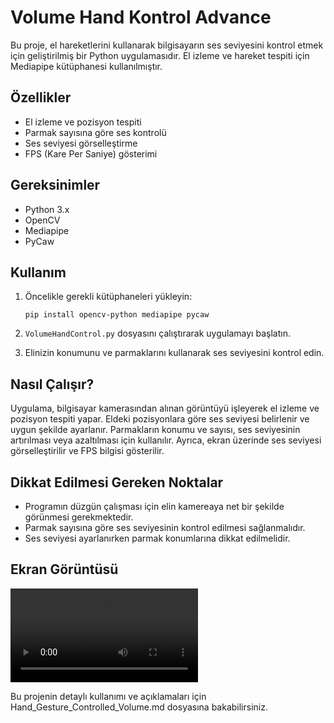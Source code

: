 # Volume Hand Kontrol Advance

Bu proje, el hareketlerini kullanarak bilgisayarın ses seviyesini kontrol etmek için geliştirilmiş bir Python uygulamasıdır. El izleme ve hareket tespiti için Mediapipe kütüphanesi kullanılmıştır.

## Özellikler

- El izleme ve pozisyon tespiti
- Parmak sayısına göre ses kontrolü
- Ses seviyesi görselleştirme
- FPS (Kare Per Saniye) gösterimi

## Gereksinimler

- Python 3.x
- OpenCV
- Mediapipe
- PyCaw

## Kullanım

1. Öncelikle gerekli kütüphaneleri yükleyin:

    ```
    pip install opencv-python mediapipe pycaw
    ```

2. `VolumeHandControl.py` dosyasını çalıştırarak uygulamayı başlatın.

3. Elinizin konumunu ve parmaklarını kullanarak ses seviyesini kontrol edin.

## Nasıl Çalışır?

Uygulama, bilgisayar kamerasından alınan görüntüyü işleyerek el izleme ve pozisyon tespiti yapar. Eldeki pozisyonlara göre ses seviyesi belirlenir ve uygun şekilde ayarlanır. Parmakların konumu ve sayısı, ses seviyesinin artırılması veya azaltılması için kullanılır. Ayrıca, ekran üzerinde ses seviyesi görselleştirilir ve FPS bilgisi gösterilir.

## Dikkat Edilmesi Gereken Noktalar

- Programın düzgün çalışması için elin kamereaya net bir şekilde görünmesi gerekmektedir.
- Parmak sayısına göre ses seviyesinin kontrol edilmesi sağlanmalıdır.
- Ses seviyesi ayarlanırken parmak konumlarına dikkat edilmelidir.

## Ekran Görüntüsü

![Ekran Görüntüsü](videos/video.mp4)

Bu projenin detaylı kullanımı ve açıklamaları için Hand_Gesture_Controlled_Volume.md dosyasına bakabilirsiniz.
